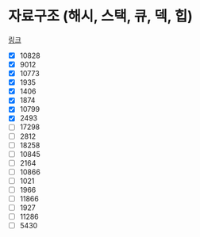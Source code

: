 

# 자료구조 (해시, 스택, 큐, 덱, 힙)

[링크](https://www.acmicpc.net/workbook/view/8999)

- [x] 10828
- [x] 9012
- [x] 10773
- [x] 1935
- [x] 1406
- [x] 1874
- [x] 10799
- [x] 2493
- [ ] 17298
- [ ] 2812
- [ ] 18258
- [ ] 10845
- [ ] 2164
- [ ] 10866
- [ ] 1021
- [ ] 1966
- [ ] 11866
- [ ] 1927
- [ ] 11286
- [ ] 5430
